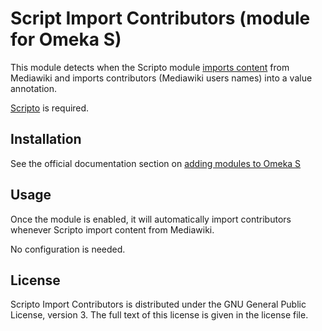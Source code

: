 # Script Import Contributors (module for Omeka S)

This module detects when the Scripto module
[imports content](https://omeka.org/s/docs/user-manual/modules/scripto/scriptoproject/#import-content)
from Mediawiki and imports contributors (Mediawiki users names) into a value
annotation.

[Scripto](https://github.com/omeka-s-modules/Scripto) is required.

## Installation

See the official documentation section on
[adding modules to Omeka S](https://omeka.org/s/docs/user-manual/modules/#adding-modules-to-omeka-s)

## Usage

Once the module is enabled, it will automatically import contributors whenever
Scripto import content from Mediawiki.

No configuration is needed.

## License

Scripto Import Contributors is distributed under the GNU General Public
License, version 3. The full text of this license is given in the license file.
